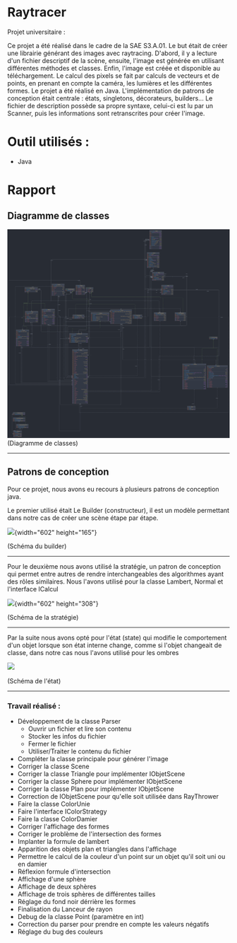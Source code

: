 # Raytracer

Projet universitaire : 

Ce projet a été réalisé dans le cadre de la SAE S3.A.01. Le but était de créer une librairie générant des images avec raytracing. D'abord, il y a lecture d'un fichier descriptif de la scène, ensuite, l'image est générée en utilisant différentes méthodes et classes. Enfin, l'image est créée et disponible au téléchargement. Le calcul des pixels se fait par calculs de vecteurs et de points, en prenant en compte la caméra, les lumières et les différentes formes. Le projet a été réalisé en Java. L'implémentation de patrons de conception était centrale : états, singletons, décorateurs, builders... Le fichier de description possède sa propre syntaxe, celui-ci est lu par un Scanner, puis les informations sont retranscrites pour créer l'image.

# Outil utilisés :
 - Java

# Rapport

## Diagramme de classes

![image.png](./image.png)
(Diagramme de classes)

---

## Patrons de conception

Pour ce projet, nous avons eu recours à plusieurs patrons de conception java.

Le premier utilisé était Le Builder (constructeur), il est un modèle permettant dans notre cas de créer une scène étape par étape.

<span dir="">![](https://lh7-us.googleusercontent.com/_MHRyYz5ez4Cgvq9R-oRvx1piA7V5y54N9Vw-hX7SnTVXgCdYCPyJnkClVjSK41o31kAaKeiAbC7k-bG22M9S7IQAB3z1D4Dv7xL5gpT2LUMqVbjj8l9At7OIfQ7Tdiu0z72yZKHtgQ1Z_wq-48YHKc){width="602" height="165"}</span>

(Schéma du builder)

---

Pour le deuxième nous avons utilisé la stratégie, un patron de conception qui permet entre autres de rendre interchangeables des algorithmes ayant des rôles similaires. Nous l'avons utilisé pour la classe Lambert, Normal et l'interface ICalcul

![](https://lh7-us.googleusercontent.com/6EYT3vctZNiFjTbgPjKhL-02BXLHq-7VONZHKfUiREJKDsqn_YQn7tGok945ZQFa0yllVB2lRJioC5lwKkdyMMmgEMKEbUQnc2KC4Ab2P_xCTn7hhH18Ftgpkxmp9JlcvV8gfybO-0KDAsWpNSX7s90){width="602" height="308"}

(Schéma de la stratégie)

---

Par la suite nous avons opté pour l'état (state) qui modifie le comportement d'un objet lorsque son état interne change, comme si l'objet changeait de classe, dans notre cas nous l'avons utilisé pour les ombres

![](https://gitlab.univ-artois.fr/enseignements-rwa/modules/but-2/r3-04/cours/-/raw/main/figures/patrons/state.png)

(Schéma de l'état)

---

### Travail réalisé :

* Développement de la classe Parser
  * Ouvrir un fichier et lire son contenu
  * Stocker les infos du fichier
  * Fermer le fichier
  * Utiliser/Traiter le contenu du fichier
* Compléter la classe principale pour générer l'image
* Corriger la classe Scene
* Corriger la classe Triangle pour implémenter IObjetScene
* Corriger la classe Sphere pour implémenter IObjetScene
* Corriger la classe Plan pour implémenter IObjetScene
* Correction de IObjetScene pour qu'elle soit utilisée dans RayThrower
* Faire la classe ColorUnie
* Faire l'interface IColorStrategy
* Faire la classe ColorDamier
* Corriger l'affichage des formes
* Corriger le problème de l'intersection des formes
* Implanter la formule de lambert
* Apparition des objets plan et triangles dans l'affichage
* Permettre le calcul de la couleur d'un point sur un objet qu'il soit uni ou en damier
* Réflexion formule d'intersection
* Affichage d'une sphère
* Affichage de deux sphères
* Affichage de trois sphères de différentes tailles
* Réglage du fond noir dérrière les formes
* Finalisation du Lanceur de rayon
* Debug de la classe Point (paramètre en int)
* Correction du parser pour prendre en compte les valeurs négatifs
* Réglage du bug des couleurs
